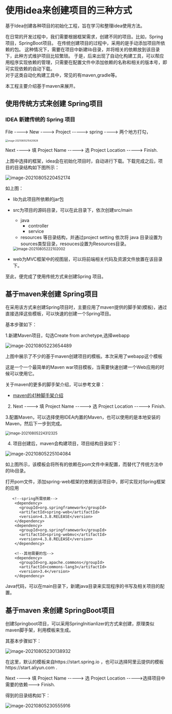 # 使用idea来创建项目的三种方式

 基于Idea创建各种项目的初始化工程，旨在学习和整理idea使用方法。

 在日常的开发过程中，我们需要根据框架需求，创建不同的项目。比如，Spring项目，SpringBoot项目。
 在传统创建项目的过程中，采用的是手动添加项目所依赖的包。
 这种情况下，需要在项目中新建lib目录，并将相关的依赖放到该目录下，此种方式维护项目比较繁琐。
 于是，后来出现了自动化构建工具，可以帮应用程序实现依赖的管理，只需要在配置文件中添加依赖的名称和相关的版本号，即可实现依赖的自动下载。  
 对于这类自动化构建工具中，常见的有maven,gradle等。

 本工程主要介绍基于maven来展开。

## 使用传统方式来创建 Spring项目


 ### IDEA 新建传统的 Spring 项目

File ----> New ----> Project -----> spring ----> 两个地方打勾，

<img src="./pics/001.png" alt="image-20210805215420828" style="zoom:50%;" />

 Next ----> 填 Project Name -----> 选 Project Location -----> Finish.

上图中选择的框架，idea会在初始化项目时，自动进行下载。下载完成之后，项目的目录结构如下图所示：

![image-20210805220452174](./pics/002.png)

如上图：

- lib为此项目所依赖的jar包
- src为项目的源码目录，可以在此目录下，依次创建src/main
  - java
    - controller
    - service
  - resources
  等目录结构，并通过project setting 依次将 java 目录设置为sources类型目录，resouces设置为Resources目录。

  <img src="./pics/003.png" alt="image-20210805222102002" style="zoom:80%;" />


- web为MVC框架中的视图层，可以将前端相关代码及资源文件放置在该目录下。

至此，便完成了使用传统方式来创建Spring 项目。



## 基于maven来创建 Spring项目

在采用该方式来创建Spring项目时，主要应用了maven提供的脚手架(模板)，通过直接选择这些模板，可以快速的创建一个Spring项目。

基本步骤如下：

1.新建Maven项目，勾选Create from archetype,选择webapp

![image-20210805223654489](./pics/004.png)

上图中展示了不少的基于maven创建项目的模板。本次采用了webapp这个模板

这是一个一个最简单的Maven war项目模板，当需要快速创建一个Web应用的时候可以使用它。

关于maven的更多的脚手架介绍，可以参考文章：

- [maven的41种脚手架介绍](https://blog.csdn.net/qq_30757197/article/details/103630048?spm=1001.2014.3001.5502)

2. Next ----> 填 Project Name -----> 选 Project Location -----> Finish.

3.配置Maven，可以选择使用IDEA内置的Maven，也可以使用的是本地安装的Maven，然后下一步到完成。

<img src="./pics/006.png" alt="image-20210805224312325" style="zoom:80%;" />

4. 项目创建后，maven会构建项目，项目结构目录如下：

![image-20210805225104084](./pics/007.png)

如上图所示，该模板会将所有的依赖在pom文件中来配置，而替代了传统方法中的lib目录。

打开pom文件，添加spring-web框架的依赖到该项目中，即可实现对Spring框架的应用

```
   <!--spring所需依赖-->
    <dependency>
      <groupId>org.springframework</groupId>
      <artifactId>spring-web</artifactId>
      <version>4.3.8.RELEASE</version>
    </dependency>
    <dependency>
      <groupId>org.springframework</groupId>
      <artifactId>spring-webmvc</artifactId>
      <version>4.3.8.RELEASE</version>
    </dependency>
 
    <!--其他需要的包-->
    <dependency>
      <groupId>org.apache.commons</groupId>
      <artifactId>commons-lang3</artifactId>
      <version>3.4</version>
    </dependency>
```

Java代码，可以在main目录下，新建java目录来实现程序的书写及相关项目的配置。




## 基于maven 来创建 SpringBoot项目



创建Springboot项目，可以采用SpringInitianlizer的方式来创建，原理类似maven脚手架，利用模板来生成。

其基本步骤如下：

![image-20210805230138932](./pics/008.png)

在这里，默认的模板来自https://start.spring.io ，也可以选择阿里云提供的模板https://start.aliyun.com .

 Next ----> 填 Project Name -----> 选 Project Location ----->选择项目中需要的依赖---> Finish.

得到的目录结构如下：

![image-20210805230555916](./pics/009.png)

